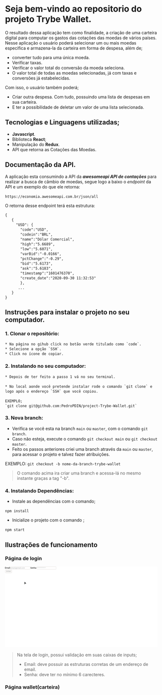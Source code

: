 # Seja bem-vindo ao repositorio do projeto **Trybe Wallet**.

O resultado dessa aplicação tem como finalidade, a criação de uma carteira digital para computar os gastos das cotações das moedas de vários países. Nesse aplicação o usuário poderá selecionar um ou mais moedas especifica e armazena-la da carteira em forma de despesa, além de;

* converter tudo para uma única moeda.
* Verificar taxas.
* Verificar o valor total do conversão da moeda seleciona.
* O valor total de todas as moedas selecionadas, já com taxas e conversões já estabelecidas.

Com isso, o usuário também poderá;

* Criar outra despesa. Com tudo, possuindo uma lista de despesas em sua carteira.
* E ter a possibilidade de deletar um valor de uma lista selecionada. 



## Tecnologias e Linguagens utilizadas;

* **Javascript**.
* Biblioteca **React**;
* Manipulação do **Redux**.
* API que retorna as Cotações das Moedas.

## Documentação da API.

A aplicação esta consumindo a API da _**awesomeapi API de contações**_ para realizar a busca de câmbio de moedas, segue logo a baixo o _endpoint_ da API e um exemplo do que ele retorna:

`https://economia.awesomeapi.com.br/json/all`

O retorna desse endpoint terá esta estrutura:

```
{
   {
     "USD": {
       "code":"USD",
       "codein":"BRL",
       "name":"Dólar Comercial",
       "high":"5.6689",
       "low":"5.6071",
       "varBid":"-0.0166",
       "pctChange":"-0.29",
       "bid":"5.6173",
       "ask":"5.6183",
       "timestamp":"1601476370",
       "create_date":"2020-09-30 11:32:53"
       },
      ...
   }
}
```
 
## Instruções para instalar o projeto no seu computador.

### 1. Clonar o repositório:
    * Na página no gihub click no botão verde titulado como `code`.
    * Selecione a opção `SSH`.
    * Click no ícone de copiar.

### 2. Instalando no seu computador:
    * Depois de ter feito a passo 1 vá no seu terminal.

    * No local aonde você pretende instalar rode o comando `git clone` e logo após o endereço `SSH` que você copiou.

    EXEMPLO;
    `git clone git@github.com:PedroPDIN/project-Trybe-Wallet.git`

### 3. Nova branch:   

* Verifica se você esta na branch `main` ou `master`, com o comando `git branch`.
* Caso não esteja, execute o comando `git checkout main` ou `git checkout master`.
* Feito os passos anteriores criei uma branch através da `main` ou `master`, para acessar o projeto e talvez fazer atribuições.

EXEMPLO:
`git checkout -b nome-da-branch-trybe-wallet`

> O comando acima ira criar uma branch e acessa-lá no mesmo instante graças a tag "-b".

### 4. Instalando Dependências:

* Instale as dependências com o comando;

`npm install`

* Inicialize o projeto com o comando ;

`npm start`

## Ilustrações de funcionamento

### Página de login

![ilustração da tela de login](/picture-illustration/trybe-wallet-tela-de-login.gif)

> Na tela de login, possui validação em suas caixas de inputs;
> * Email: deve possuir as estruturas corretas de um endereço de email.
> * Senha: deve ter no mínimo 6 carecteres.

### Página wallet(carteira)